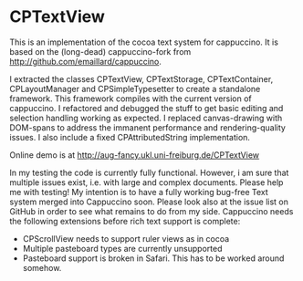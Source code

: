 CPTextView
==========
This is an implementation of the cocoa text system for cappuccino.
It is based on the (long-dead) cappuccino-fork from <http://github.com/emaillard/cappuccino>.

I extracted the classes CPTextView, CPTextStorage, CPTextContainer, CPLayoutManager and CPSimpleTypesetter to create a standalone framework. This framework compiles with the current version of cappuccino.
I refactored and debugged the stuff to get basic editing and selection handling working as expected.
I replaced canvas-drawing with DOM-spans to address the immanent performance and rendering-quality issues.
I also include a fixed CPAttributedString implementation.

Online demo is at <http://aug-fancy.ukl.uni-freiburg.de/CPTextView>

In my testing the code is currently fully functional. However, i am sure that multiple issues exist, i.e. with large and complex documents. Please help me with testing!
My intention is to have a fully working bug-free Text system merged into Cappuccino soon.
Please look also at the issue list on GitHub in order to see what remains to do from my side.
Cappuccino needs the following extensions before rich text support is complete:
* CPScrollView needs to support ruler views as in cocoa
* Multiple pasteboard types are currently unsupported
* Pasteboard support is broken in Safari. This has to be worked around somehow.

